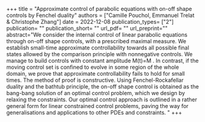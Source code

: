 +++ 
title = "Approximate control of parabolic equations with on-off shape controls by Fenchel duality" 
authors = ["Camille Pouchol, Emmanuel Trelat & Christophe Zhang"] 
date = 2022-12-08
publication_types= ["2"] 
publication= "" 
publication_short= "" 
url_pdf= "" 
url_preprint="" 
abstract="We consider the internal control of linear parabolic equations through on-off shape controls,  with a prescribed maximal measure. We establish small-time approximate controllability towards all possible final states allowed by the comparison principle with nonnegative controls. We manage to build controls with constant amplitude M(t)=M . In contrast, if the moving control set is confined to evolve in some region of the whole domain, we prove that approximate controllability fails to hold for small times. The method of proof is constructive. Using Fenchel-Rockafellar duality and the bathtub principle, the on-off shape control is obtained as the bang-bang solution of an optimal control problem, which we design by relaxing the constraints. Our optimal control approach is outlined in a rather general form for linear constrained control problems, paving the way for generalisations and applications to other PDEs and constraints. " 
+++
